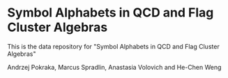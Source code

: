 # Symbol Alphabets in QCD and Flag Cluster Algebras

This is the data repository for "Symbol Alphabets in QCD and Flag Cluster Algebras"

Andrzej Pokraka, Marcus Spradlin, Anastasia Volovich and He-Chen Weng
